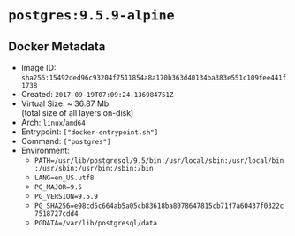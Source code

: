 # `postgres:9.5.9-alpine`

## Docker Metadata

- Image ID: `sha256:15492ded96c93204f7511854a8a170b363d40134ba383e551c109fee441f1738`
- Created: `2017-09-19T07:09:24.136984751Z`
- Virtual Size: ~ 36.87 Mb  
  (total size of all layers on-disk)
- Arch: `linux`/`amd64`
- Entrypoint: `["docker-entrypoint.sh"]`
- Command: `["postgres"]`
- Environment:
  - `PATH=/usr/lib/postgresql/9.5/bin:/usr/local/sbin:/usr/local/bin:/usr/sbin:/usr/bin:/sbin:/bin`
  - `LANG=en_US.utf8`
  - `PG_MAJOR=9.5`
  - `PG_VERSION=9.5.9`
  - `PG_SHA256=e98cd5c664ab5a05cb83618ba8078647815cb71f7a60437f0322c7518727cdd4`
  - `PGDATA=/var/lib/postgresql/data`
